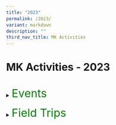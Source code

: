 ```yaml
---
title: "2023"
permalink: /2023/
variant: markdown
description: ""
third_nav_title: MK Activities
---
```

<h1>MK Activities - 2023</h1><br>
<details>
<summary><p style="font-size:30px; color:green; display:inline">Events</p></summary><br>
<details>
<summary><strong>Chinese New Year Celebrations</strong></summary>
<div data-type="detailsContent" class="isomer-details-content">
<table><tbody>
<tr>
<td><img src="/images/MK/2023E_CNY/1-1%20cny.jpg" style="width:75%"></td>
<td><img src="/images/MK/2023E_CNY/1-2%20cny.jpg" style="width:100%"></td>
</tr>
<tr>
<td colspan="2">Children went to watch a Chinese New Year performance by the students in Primary School.</td>
</tr>
</tbody></table>
<table border="0"><tbody>
<tr>
<td colspan="3"><img src="/images/MK/2023E_CNY/2-1%20cny.jpg" style="width:80%"></td>
</tr>
<tr>
<td align="center" width="10%"></td>
<td width="80%">Children also had a mass gathering at the Kindergarten where they learnt more about Chinese New Year.</td>
<td align="center" width="10%"></td>
</tr>
</tbody></table>
<table><tbody>
<tr>
<td><img src="/images/MK/2023E_CNY/3-1%20cny.jpg" style="width:100%"></td>
<td><img src="/images/MK/2023E_CNY/3-2%20cny.jpg" style="width:75%"></td>
</tr>
<tr>
<td colspan="2">Children also get to walk down the “red carpet” to showcase their traditional dressings!</td>
</tr>
</tbody></table>
<br>
<table><tbody>
<tr>
<td><img src="/images/MK/2023E_CNY/4-1%20cny.jpg" style="width:75%"></td>
<td><img src="/images/MK/2023E_CNY/4-2%20cny.jpg" style="width:100%"></td>
</tr>
<tr>
<td colspan="2">Children were served traditional Chinese New Year cookies during snack.</td>
</tr>
</tbody></table>
<table border="0"><tbody>
<tr>
<td colspan="3"><img src="/images/MK/2023E_CNY/5-1%20cny.jpg" style="width:80%"></td>
</tr>
<tr>
<td align="center" width="10%"></td>
<td width="80%">Children also enjoyed their yu-sheng as a class!Chinese New Year.</td>
<td align="center" width="10%"></td>
</tr>
</tbody></table>
<table><tbody>
<tr>
<th><img src="/images/MK/2023E_CNY/6-1%20cny.jpg" style="width:100%"></th>
<td><img src="/images/MK/2023E_CNY/6-2%20cny.jpg" style="width:100%">... and made beautiful crafts to showcase!</td>
</tr>
</tbody></table><br><br>
</div>
</details>
<details>
<summary><strong>World Water Day</strong></summary>
<div data-type="detailsContent" class="isomer-details-content">
<img src="/images/MK/2023E_World%20Water%20Day/1-1%20world%20water%20day.jpg" style="width:95%">
Sharing about the importance of turning off the tap after use every time. 
<br><br>

<img src="/images/MK/2023E_World%20Water%20Day/2-1%20world%20water%20day.jpg" style="width:95%">
Sharing about how he saves water by turning off the tap while brushing his teeth instead of letting the water run. 
<br><br>

<img src="/images/MK/2023E_World%20Water%20Day/3-1%20world%20water%20day.jpg" style="width:95%">
Children brought home a water droplet template and discussed with their parents about the different ways that they save water and drew on the template. They then brought it to school to share about their drawing. 
<br><br>

<img src="/images/MK/2023E_World%20Water%20Day/4-1%20world%20water%20day.jpg" style="width:95%">
We displayed all our posters in class for our friends to see and learn from.<br><br>
</div></details>
<details>
<summary><strong>Earth Day</strong></summary>
<div data-type="detailsContent" class="isomer-details-content">
<img src="/images/MK/2023E_Earth%20Day/1-1%20earth%20day.jpg" style="width:95%">
Children were introduced to the important of celebrating Earth Day and learnt about how they can do their part to protect the Earth.
<br><br>

<table>
<tbody><tr>
<th><img src="/images/MK/2023E_Earth%20Day/2-1%20earth%20day.jpg" style="width:100%"></th>
<td><img src="/images/MK/2023E_Earth%20Day/2-2%20earth%20day.jpg" style="width:100%"></td>
</tr>
</tbody></table>
<img src="/images/MK/2023E_Earth%20Day/1-1%20earth%20day.jpg" style="width:95%">
<table><tbody>
<tr>
<th><img src="/images/MK/2023E_Earth%20Day/2-4%20earth%20day.jpg" style="width:100%"></th>
<td><img src="/images/MK/2023E_Earth%20Day/2-5%20earth%20day.jpg" style="width:100%"></td>
</tr>
</tbody></table>
A family-based activity was given to parents to support the textile recycling and upcycling efforts of the school. Some donated old clothes by dropping into the textile recycling bins. At school, children showcased their reusable bags made from their old clothes!
<br><br><br>

<img src="/images/MK/2023E_Earth%20Day/3-1%20earth%20day.jpg" style="width:95%">
<img src="/images/MK/2023E_Earth%20Day/3-2%20earth%20day.jpg" style="width:95%">
<img src="/images/MK/2023E_Earth%20Day/3-3%20earth%20day.jpg" style="width:95%">
The K2 children made their own paper boxes while the K1 children made their own paper aeroplanes using recycled paper.
<br><br>
</div></details>
<details>
<summary><strong>K1 Life @ MK</strong></summary>
<div data-type="detailsContent" class="isomer-details-content">
<img src="/images/MK/2023E_K1%20Life%20at%20MK/1-1%20k1%20life.jpg" style="width:95%">
Ms Winnie and Ms Yana welcoming our K1 parents and sharing more about MK’s curriculum.
<br><br>

<img src="/images/MK/2023E_K1%20Life%20at%20MK/2-1%20k1%20life.jpg" style="width:95%">
Teachers engaging children and parents in one of our flagship programmes, Starlight.
<br><br>

<img src="/images/MK/2023E_K1%20Life%20at%20MK/3-1%20k1%20life.jpg" style="width:95%">Children engaging in a numeracy activity where they identify numerals and number words and count accordingly.
<br><br>

<img src="/images/MK/2023E_K1%20Life%20at%20MK/4-1%20k1%20life.jpg" style="width:95%">Parents also had the opportunity to participate in our MTL lessons..
<br><br>
</div></details>
<details>
<summary><strong>K2 Life @ MK</strong></summary>
<div data-type="detailsContent" class="isomer-details-content">
<img src="/images/MK/2023E_K2%20Life%20at%20MK/1-1%20k2%20life.jpg" style="width:95%">
Parents gathered for a briefing on how the centre and parents can collaborate together to support their K2 children in transiting to Primary School.<br><br>

<img src="/images/MK/2023E_K2%20Life%20at%20MK/2-1%20k2%20life.jpg" style="width:95%">
<img src="/images/MK/2023E_K2%20Life%20at%20MK/2-2%20k2%20life.jpg" style="width:95%">
Parents participated in Big Book reading to experience how their children are being taught during Starlight. They also gained a better understanding of the strategies to support their children’s reading.<br><br>

<img src="/images/MK/2023E_K2%20Life%20at%20MK/3-1%20k2%20life.jpg" style="width:95%">
<img src="/images/MK/2023E_K2%20Life%20at%20MK/3-2%20k2%20life.jpg" style="width:95%">
Parents also had the opportunity to observe how the Mother Tongue Language is being taught in class.  <br><br>

<img src="/images/MK/2023E_K2%20Life%20at%20MK/4-1%20k2%20life.jpg" style="width:95%">
The happy faces were evident after the observations and participation in the activities! The children were also thrilled to show their parents around their classrooms.<br><br>
</div></details>
<details>
<summary><strong>Mid Year Celebration</strong></summary>
<div data-type="detailsContent" class="isomer-details-content">
<img src="/images/MK/2023E_Mid%20Year%20Celebration/1-1%20myc.jpg" style="width:95%">
As a wrap-up for Semester 1, children celebrated their milestone of completing half of their learning journey for the year. <br>
Time to get dirty! Children explored different tools and colours to create artworks together.
<img src="/images/MK/2023E_Mid%20Year%20Celebration/1-2%20myc.jpg" style="width:95%">
<br><br>

<img src="/images/MK/2023E_Mid%20Year%20Celebration/2-1%20myc.jpg" style="width:95%">Look at those busy hands!
<br><br>

<img src="/images/MK/2023E_Mid%20Year%20Celebration/3-1%20myc.jpg" style="width:95%">A group photo as a class!
<img src="/images/MK/2023E_Mid%20Year%20Celebration/3-2%20myc.jpg" style="width:95%">
<br>

<img src="/images/MK/2023E_Mid%20Year%20Celebration/4-1%20myc.jpg" style="width:95%">Children observing the different artworks done by other classes.
<br><br>

<img src="/images/MK/2023E_Mid%20Year%20Celebration/5-1%20myc.jpg" style="width:95%">In their classrooms, they were also engaged in musical chairs game.
<br><br>
</div></details>
<details>
<summary><strong>Children's Day</strong></summary>
<div data-type="detailsContent" class="isomer-details-content">
<img style="width: 100%;" height="auto" width="100%" alt="Parents and children working together to pass the hoop to the end." src="/images/MK/2023E_Children's Day/01.jpg">Parents and children working together to pass the hoop to the end.<br>      

<img style="width: 100%;" height="auto" width="100%" alt="Parent and child crossing the river with just 5 pieces of paper plates." src="/images/MK/2023E_Children's Day/02.jpg">Parent and child crossing the river with just 5 pieces of paper plates.      

<table><tbody><tr><td rowspan="1" colspan="1">
<img style="width: 95%;" height="auto" width="100%" alt="Let’s try to build it taller together!" src="/images/MK/2023E_Children's Day/03.jpg">Let’s try to build it taller together!  </td><td rowspan="1" colspan="1">
<img style="width: 100%" height="auto" width="100%" alt="Look at this parent and child running and making sure the ball does not drop." src="/images/MK/2023E_Children's Day/04.jpg">Be careful not to drop it!</td></tr>
<tr><td rowspan="1" colspan="1">
<img style="width: 95%;" height="auto" width="100%" alt="Good job building the tower together!" src="/images/MK/2023E_Children's Day/05.jpg">Good job building the tower together!  </td><td rowspan="1" colspan="1">
<img style="width: 100%" height="auto" width="100%" alt="Look at this parent and child running and making sure the ball does not drop." src="/images/MK/2023E_Children's Day/06.jpg">Look at this parent and child running and making sure the ball does not drop.</td></tr>
<tr><td rowspan="1" colspan="1">
<img style="width: 95%;" height="auto" width="100%" alt="Children enjoying themselves and waiting to do their class cheer!" src="/images/MK/2023E_Children's Day/07.jpg">Children enjoying themselves and waiting to do their class cheer!</td><td rowspan="1" colspan="1">
<img style="width: 100%" height="auto" width="100%" alt="Parents and children waiting for the start of the game. 1, 2, 3, start!" src="/images/MK/2023E_Children's Day/09.jpg">Parents and children waiting for the start of the game. 1, 2, 3, start!</td></tr>
<tr><td rowspan="1" colspan="1">
<img style="width: 90%;" height="auto" width="100%" alt="The children were so happy to have their parents join them in the games." src="/images/MK/2023E_Children's Day/10.jpg">The children were so happy to have their parents join them in the games.</td><td rowspan="1" colspan="1">
<img style="width: 100%" height="auto" width="100%" alt="Parent and child running hand in hand to reach the end." src="/images/MK/2023E_Children's Day/12.jpg">Parent and child running hand in hand to reach the end.  </td></tr></tbody></table>

<img style="width: 100%" height="auto" width="100%" alt="Say cheese everybody!" src="/images/MK/2023E_Children's Day/08.jpg">Say cheese everybody!<br>         
<img style="width: 100%" height="auto" width="100%" alt="Everyone enjoyed themselves so much during the celebration." src="/images/MK/2023E_Children's Day/11.jpg">Everyone enjoyed themselves so much during the celebration.<br><br>         
<img style="width: 100%" height="auto" width="100%" alt="Another group photo. Say cheese!" src="/images/MK/2023E_Children's Day/13.jpg">Another group photo. Say cheese!<br><br>
<img style="width: 100%" height="auto" width="100%" alt="Everyone’s going home with a gift and a certificate for their wonderful participation." src="/images/MK/2023E_Children's Day/14.jpg">Everyone’s going home with a gift and a certificate for their wonderful participation.&nbsp;&nbsp;
<br><br>
</div></details>
<details>
<summary><strong>Year End Celebration</strong></summary>
<div data-type="detailsContent" class="isomer-details-content">
<table><tbody><tr><td rowspan="1" colspan="1">
<img style="width: 88%;" height="auto" width="100%" alt="MK@AG invited Mad Science on the last day of school term for a fun-filled session." src="/images/MK/2023E_Year End Celebration/1_1.jpg"></td><td rowspan="1" colspan="1"><img style="width: 100%" height="auto" width="100%" alt="MK@AG invited Mad Science on the last day of school term for a fun-filled session." src="/images/MK/2023E_Year End Celebration/1_2.jpg"></td></tr>
<tr><td rowspan="1" colspan="1">MK@AG invited Mad Science on the last day of school term for a fun-filled session where children learnt about some science!<img style="width: 100%" height="auto" width="100%" alt="MK@AG invited Mad Science on the last day of school term for a fun-filled session." src="/images/MK/2023E_Year End Celebration/1_3.jpg"></td><td rowspan="1" colspan="1"><img style="width: 92%;" height="auto" width="100%" alt="" src="/images/MK/2023E_Year End Celebration/1_4.jpg"></td></tr>
<tr><td rowspan="1" colspan="1"><img style="width: 86%;" height="auto" width="100%" alt="Children experiencing blowing carbon dioxide that was produced from dry ice in water." src="/images/MK/2023E_Year End Celebration/2_1.jpg"></td><td rowspan="1" colspan="1"><img style="width: 100%" height="auto" width="100%" alt="Children experiencing blowing carbon dioxide that was produced from dry ice in water." src="/images/MK/2023E_Year End Celebration/2_2.jpg"></td></tr>
<tr><td rowspan="1" colspan="2">Children experiencing blowing carbon dioxide that was produced from dry ice in water.</td></tr>
</tbody></table>  
<table><tbody><tr><td rowspan="1" colspan="1"><img style="width: 100%" height="auto" width="100%" alt="Soap was added and everyone got very excited about the bubbles!" src="/images/MK/2023E_Year End Celebration/3_1.jpg">   </td><td rowspan="1" colspan="1"><img style="width: 100%" height="auto" width="100%" alt="Soap was added and everyone got very excited about the bubbles!" src="/images/MK/2023E_Year End Celebration/3_2.jpg"></td></tr></tbody></table>Soap was added and everyone got very excited about the bubbles!
<br><br>
</div></details>
</details><br>
<details>
<summary><p style="font-size:30px; color:green; display:inline">Field Trips</p></summary><br>
<details>
<summary><strong>K2 Field Trip to the Indian Heritage Centre in Little India</strong></summary>
<div data-type="detailsContent" class="isomer-details-content">
<table><tbody>
<tr>
<th><img src="/images/MK/2023FT_Indian%20Heritage%20Centre/1-1%20indian%20heritage%20centre.jpg" style="width:100%"></th>
<td><img src="/images/MK/2023FT_Indian%20Heritage%20Centre/1-2%20indian%20heritage%20centre.jpg" style="width:100%"></td>
</tr>
</tbody></table>
Children went on a ‘Mango Motif’ hunt during their trip to Indian Heritage Centre in Little India.
<br><br><br>

<table><tbody>
<tr>
<th><img src="/images/MK/2023FT_Indian%20Heritage%20Centre/2-1%20indian%20heritage%20centre.jpg" style="width:100%"></th>
<td><img src="/images/MK/2023FT_Indian%20Heritage%20Centre/2-2%20indian%20heritage%20centre.jpg" style="width:100%">Besides, children walked along the streets in Little India to hunt for more Mango Motif designs.</td>
</tr>
</tbody></table>
<br>

<img src="/images/MK/2023FT_Indian%20Heritage%20Centre/3-1%20indian%20heritage%20centre.jpg" style="width:100%">Children enjoyed observing the huge selection of different variety of mangoes at the fruit carts in Little India.<br><br>
</div>
</details>
<details>
<summary><strong>K1 Neighbourhood Walk</strong></summary>
<div data-type="detailsContent" class="isomer-details-content">
<img src="/images/MK/2023FT_Neighbourhood%20Walk/1-1%20neighbourhood%20walk.jpg" style="width:100%">
The children had the opportunity to meet and greet the uncle selling the fruits too!
<br><br>

<img src="/images/MK/2023FT_Neighbourhood%20Walk/2-1%20neighbourhood%20walk.jpg" style="width:100%">Let’s find out what can go into the recycling bin?
<br><br>

<img src="/images/MK/2023FT_Neighbourhood%20Walk/3-1%20neighbourhood%20walk.jpg" style="width:100%">This looks like our ‘Let’s Pretend’ in class!
<br><br>

<img src="/images/MK/2023FT_Neighbourhood%20Walk/4-1%20neighbourhood%20walk.jpg" style="width:100%">Look at all the plants that are growing in this community garden!
<br><br>

<img src="/images/MK/2023FT_Neighbourhood%20Walk/5-1%20neighbourhood%20walk.jpg" style="width:100%">Remembering to raise our hands when crossing the road
<br><br>

<img src="/images/MK/2023FT_Neighbourhood%20Walk/6-1%20neighbourhood%20walk.jpg" style="width:100%">Looking around for any litter<br><br>
</div></details>
<details>
<summary><strong>K1 Field Trip to Pastamania</strong></summary>
<div data-type="detailsContent" class="isomer-details-content">
<img src="/images/MK/2023FT_Pastamania/1-1%20pastamania.jpg" style="width:100%">
Getting on our hats and aprons to make our pizzas!
<br><br>

<img src="/images/MK/2023FT_Pastamania/2-1%20pastamania.jpg" style="width:100%">
Mixing our dough for the pizzas.
<br><br>

<img src="/images/MK/2023FT_Pastamania/3-1%20pastamania.jpg" style="width:100%">
Rolling our pizza dough
<br><br>

<img src="/images/MK/2023FT_Pastamania/4-1%20pastamania.jpg" style="width:100%">
Decorating our pizzas with delicious ingredients
<table>
<tbody><tr>
<th><img src="/images/MK/2023FT_Pastamania/4-2%20pastamania.jpg" style="width:100%"></th>
<td><img src="/images/MK/2023FT_Pastamania/4-3%20pastamania.jpg" style="width:100%"></td>
</tr>
</tbody></table>
<br><br>

<table>
<tbody><tr>
<th><img src="/images/MK/2023FT_Pastamania/5-1%20pastamania.jpg" style="width:100%"><br>Enjoying our self-made pizzas, yummy!</th>
<td><img src="/images/MK/2023FT_Pastamania/5-2%20pastamania.jpg" style="width:100%"></td>
</tr>
</tbody></table>
<table>
<tbody><tr>
<th><img src="/images/MK/2023FT_Pastamania/5-3%20pastamania.jpg" style="width:100%"></th>
<td><img src="/images/MK/2023FT_Pastamania/5-4%20pastamania.jpg" style="width:100%"></td>
</tr>
</tbody></table>
<br><br>
<img src="/images/MK/2023FT_Pastamania/6-1%20pastamania.jpg" style="width:100%">
We had so much fun and we love our pizzas!
<img src="/images/MK/2023FT_Pastamania/6-2%20pastamania.jpg" style="width:100%">
<br><br>
</div></details>
<details>
<summary><strong>K1 Field Trip to Kin Yan Farm</strong></summary>
<div data-type="detailsContent" class="isomer-details-content">
<table><tbody>
<tr>
<th><img src="/images/MK/2023FT_Kin%20Yan%20Farm/1-1%20kin%20yan%20farm.jpg" style="width:100%"><br>Look at how slimy that aloe vera is! </th>
<td><img src="/images/MK/2023FT_Kin%20Yan%20Farm/2-1%20kin%20yan%20farm.jpg" style="width:100%"></td>
</tr>
</tbody></table>
<br>

<img src="/images/MK/2023FT_Kin%20Yan%20Farm/2-1%20kin%20yan%20farm.jpg" style="width:100%">Listening intently to Uncle William talk about the different types of mushrooms.
<br><br>

<img src="/images/MK/2023FT_Kin%20Yan%20Farm/3-1%20kin%20yan%20farm.jpg" style="width:100%">Look at how cute that quail is! It belongs to Uncle William.
<br><br>

<img src="/images/MK/2023FT_Kin%20Yan%20Farm/4-1%20kin%20yan%20farm.jpg" style="width:100%">The mushrooms tasted so good!
<br>
<img src="/images/MK/2023FT_Kin%20Yan%20Farm/4-2%20kin%20yan%20farm.jpg" style="width:100%">Super yummy mushroom freshly grown in the farm!
<br>
<img src="/images/MK/2023FT_Kin%20Yan%20Farm/5-1%20kin%20yan%20farm.jpg" style="width:100%">Wow! Look at the textures of the mushrooms! Some parts are bumpy and some are smooth! So this is how they look like.
<br><br>
</div></details>
<details>
<summary><strong>K2 Field Trip to Forest Play @ Sentosa</strong></summary>
<div data-type="detailsContent" class="isomer-details-content">
<img src="/images/MK/2023FT_Forest%20Play%20@%20Sentosa/1-1%20sentosa.jpg" style="width:95%">Having their snacks and gearing up before embarking on their Forest Play.
<img src="/images/MK/2023FT_Forest%20Play%20@%20Sentosa/1-2%20sentosa.jpg" style="width:95%"><br>

<table><tbody>
<tr>
<th><img src="/images/MK/2023FT_Forest%20Play%20@%20Sentosa/2-1%20sentosa.jpg" style="width:100%"></th>
<td><img src="/images/MK/2023FT_Forest%20Play%20@%20Sentosa/2-2%20sentosa.jpg" style="width:100%"> Listening attentively to the Ranger’s sharing information about the Forest.</td>
</tr>
</tbody></table>

<img src="/images/MK/2023FT_Forest%20Play%20@%20Sentosa/3-1%20sentosa.jpg" style="width:95%">Even the rainy weather could not stop us from learning about the Forest.

<img src="/images/MK/2023FT_Forest%20Play%20@%20Sentosa/4-1%20sentosa.jpg" style="width:100%"><table>
<tbody><tr>
</tr><tr></tr>
<tr><td><img src="/images/MK/2023FT_Forest%20Play%20@%20Sentosa/4-2%20sentosa.jpg" style="width:100%"></td>
</tr>
</tbody></table>We used natural materials in the forest to make houses for squirrels and monitor lizards.
<img src="/images/MK/2023FT_Forest%20Play%20@%20Sentosa/4-3%20sentosa.jpg" style="width:95%"><br><br>

<img src="/images/MK/2023FT_Forest%20Play%20@%20Sentosa/5-1%20sentosa.jpg" style="width:95%">We also found a long wooden stick and worked together to lift it up, just like the elephants lifting logs! <br><br>

<img src="/images/MK/2023FT_Forest%20Play%20@%20Sentosa/6-1%20sentosa.jpg" style="width:95%">Even though there were many mud and water puddles formed due to the rain, we persevered in our walk. It was also a first play in the rain experience for many of us!<br><br>

<img src="/images/MK/2023FT_Forest%20Play%20@%20Sentosa/7-1%20sentosa.jpg" style="width:95%">
<img src="/images/MK/2023FT_Forest%20Play%20@%20Sentosa/7-2%20sentosa.jpg" style="width:95%">
<img src="/images/MK/2023FT_Forest%20Play%20@%20Sentosa/7-3%20sentosa.jpg" style="width:95%">In the end, we found “treasures” from the Nature! It is definitely an once in a life time experience!<br><br>
</div></details>
</details>
